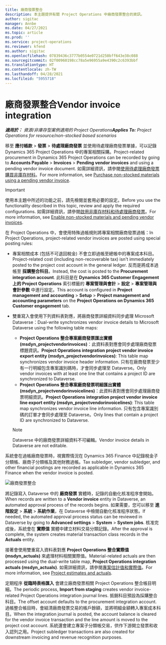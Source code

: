 ```yaml
---
title: 廠商發票整合
description: 本主題提供有關 Project Operations 中廠商發票整合的資訊。
author: sigitac
manager: Annbe
ms.date: 04/27/2021
ms.topic: article
ms.prod: ''
ms.service: project-operations
ms.reviewer: kfend
ms.author: sigitac
ms.openlocfilehash: 07839436c3777b0554e0721d250bff643e38c088
ms.sourcegitcommit: 02f00960198cc78a5e96955a9e4390c2c6393bbf
ms.translationtype: HT
ms.contentlocale: zh-TW
ms.lasthandoff: 04/28/2021
ms.locfileid: "5955718"
---
```

# <a name="vendor-invoice-integration"></a><span data-ttu-id="0a79f-103">廠商發票整合</span><span class="sxs-lookup"><span data-stu-id="0a79f-103">Vendor invoice integration</span></span>

<span data-ttu-id="0a79f-104">_**適用於：** 資源/非庫存型案例適用的 Project Operations_</span><span class="sxs-lookup"><span data-stu-id="0a79f-104">_**Applies To:** Project Operations for resource/non-stocked based scenarios_</span></span>

<span data-ttu-id="0a79f-105">移至 **應付帳款** > **發票** > **待處理廠商發票** 並使用待處理廠商發票單據，可以記錄 Dynamics 365 Project Operations 中的專案相關採購。</span><span class="sxs-lookup"><span data-stu-id="0a79f-105">Project-related procurement in Dynamics 365 Project Operations can be recorded by going to **Accounts Payable** > **Invoices** > **Pending vendor invoices** and using a pending vendor invoice document.</span></span> <span data-ttu-id="0a79f-106">如需詳細資訊，請參閱[使用待處理廠商發票購買非庫存材料](../procurement/pending-vendor-invoices.md)。</span><span class="sxs-lookup"><span data-stu-id="0a79f-106">For more information, see [Purchase non-stocked materials using a pending vendor invoice](../procurement/pending-vendor-invoices.md).</span></span>

> [!IMPORTANT]
> <span data-ttu-id="0a79f-107">使用本主題中所述的功能之前，請先檢閱並套用必要的設定。</span><span class="sxs-lookup"><span data-stu-id="0a79f-107">Before you use the functionality described in this topic, review and apply the required configurations.</span></span> <span data-ttu-id="0a79f-108">如需詳細資訊，請參閱[啟用非庫存材料和待處理廠商發票](../procurement/configure-materials-nonstocked.md)。</span><span class="sxs-lookup"><span data-stu-id="0a79f-108">For more information, see [Enable non-stocked materials and pending vendor invoices](../procurement/configure-materials-nonstocked.md).</span></span>

<span data-ttu-id="0a79f-109">在 Project Operations 中，會使用特殊過帳規則將專案相關廠商發票過帳：</span><span class="sxs-lookup"><span data-stu-id="0a79f-109">In Project Operations, project-related vendor invoices are posted using special posting rules:</span></span>

- <span data-ttu-id="0a79f-110">專案相關成本 (包括不可退回稅金) 不會立即過帳至總帳中的專案成本科目。</span><span class="sxs-lookup"><span data-stu-id="0a79f-110">Project-related cost (including non-recoverable tax) isn't immediately posted to the project cost account in the general ledger.</span></span> <span data-ttu-id="0a79f-111">反而是將成本過帳至 **採購整合科目**。</span><span class="sxs-lookup"><span data-stu-id="0a79f-111">Instead, the cost is posted to the **Procurement integration account**.</span></span> <span data-ttu-id="0a79f-112">此科目是在 **Dynamics 365 Customer Engagement 上的 Project Operations** 索引標籤的 **專案管理與會計** > **設定** > **專案管理與會計參數** 中進行設定。</span><span class="sxs-lookup"><span data-stu-id="0a79f-112">This account is configured in **Project management and accounting** > **Setup** > **Project management and accounting parameters** on the **Project Operations on Dynamics 365 Customer engagement** tab.</span></span>
- <span data-ttu-id="0a79f-113">雙重寫入會使用下列資料表對應，將廠商發票詳細資料同步處理 Microsoft Dataverse：</span><span class="sxs-lookup"><span data-stu-id="0a79f-113">Dual-write synchronizes vendor invoice details to Microsoft Dataverse using the following table maps:</span></span>

     - <span data-ttu-id="0a79f-114">**Project Operations 整合專案廠商發票匯出實體 (msdyn_projectvendorinvoices)**：此資料表對應會同步處理廠商發票標題資訊。</span><span class="sxs-lookup"><span data-stu-id="0a79f-114">**Project Operations integration project vendor invoice export entity (msdyn_projectvendorinvoices)**: This table map synchronizes vendor invoice header information.</span></span> <span data-ttu-id="0a79f-115">只有在廠商發票至少有一行明細包含專案識別碼時，才會同步處理至 Dataverse。</span><span class="sxs-lookup"><span data-stu-id="0a79f-115">Only vendor invoices with at least one line that contains a project ID are synchronized to Dataverse.</span></span>
     - <span data-ttu-id="0a79f-116">**Project Operations 整合專案廠商發票明細匯出實體 (msdyn_projectvendorinvoicelines)**：此資料表對應會同步處理廠商發票明細資訊。</span><span class="sxs-lookup"><span data-stu-id="0a79f-116">**Project Operations integration project vendor invoice line export entity (msdyn_projectvendorinvoicelines)**: This table map synchronizes vendor invoice line information.</span></span> <span data-ttu-id="0a79f-117">只有包含專案識別碼的訂單才會同步處理至 Dataverse。</span><span class="sxs-lookup"><span data-stu-id="0a79f-117">Only lines that contain a project ID are synchronized to Dataverse.</span></span>

     > [!NOTE]
     > <span data-ttu-id="0a79f-118">Dataverse 中的廠商發票詳細資料不可編輯。</span><span class="sxs-lookup"><span data-stu-id="0a79f-118">Vendor invoice details in Dataverse are not editable.</span></span>

<span data-ttu-id="0a79f-119">系統會在過帳廠商發票時，視實際情況在 Dynamics 365 Finance 中記錄稅金子分類帳、廠商子分類帳及其他財務過帳。</span><span class="sxs-lookup"><span data-stu-id="0a79f-119">Tax subledger, vendor subledger, and other financial postings are recorded as applicable in Dynamics 365 Finance when the vendor invoice is posted.</span></span>

![廠商發票整合](media/DW7VendorInvoice.png)

<span data-ttu-id="0a79f-121">將記錄寫入 Dataverse 中的 **廠商發票** 實體時，記錄的自動化核准程序會開始。</span><span class="sxs-lookup"><span data-stu-id="0a79f-121">When records are written to a **Vendor invoice** entity in Dataverse, an automated approval process of the records begins.</span></span> <span data-ttu-id="0a79f-122">如果需要，您可以移至 **進階設定** > **系統** > **系統作業**，在 Dataverse 中檢閱自動化核准程序狀態。</span><span class="sxs-lookup"><span data-stu-id="0a79f-122">If needed, the automated approval process status can be reviewed in Dataverse by going to **Advanced settings** > **System** > **System jobs**.</span></span> <span data-ttu-id="0a79f-123">核准完成後，系統會在 **實際值** 實體中建立材料交易分類記錄。</span><span class="sxs-lookup"><span data-stu-id="0a79f-123">After the approval is complete, the system creates material transaction class records in the **Actuals** entity.</span></span>

<span data-ttu-id="0a79f-124">接著會使用雙重寫入資料表對應 **Project Operations 整合實際值 (msdyn_actuals)** 來處理材料相關實際值。</span><span class="sxs-lookup"><span data-stu-id="0a79f-124">Material-related actuals are then processed using the dual-write table map, **Project Operations integration actuals (msdyn_actuals)**.</span></span> <span data-ttu-id="0a79f-125">如需詳細資訊，請參閱[專案估計值和實際值](resource-dual-write-estimates-actuals.md)。</span><span class="sxs-lookup"><span data-stu-id="0a79f-125">For more information, see [Project estimates and actuals](resource-dual-write-estimates-actuals.md).</span></span>

<span data-ttu-id="0a79f-126">定期程序 **從臨時表格匯入** 會建立廠商發票相關 Project Operations 整合帳目明細。</span><span class="sxs-lookup"><span data-stu-id="0a79f-126">The periodic process, **Import from staging** creates vendor invoice-related Project Operations integration journal lines.</span></span> <span data-ttu-id="0a79f-127">抵銷科目預設為採購整合科目。</span><span class="sxs-lookup"><span data-stu-id="0a79f-127">The offset account defaults to the procurement integration account.</span></span> <span data-ttu-id="0a79f-128">過帳整合帳目時，會結清廠商發票交易的帳戶餘額，並將明細金額轉入專案成本科目。</span><span class="sxs-lookup"><span data-stu-id="0a79f-128">When the integration journal is posted, the account balance is cleared for the vendor invoice transaction and the line amount is moved to the project cost account.</span></span> <span data-ttu-id="0a79f-129">系統還會建立專案子分類帳交易，供作下游開立發票和收入認列之用。</span><span class="sxs-lookup"><span data-stu-id="0a79f-129">Project subledger transactions are also created for downstream invoicing and revenue recognition purposes.</span></span>
